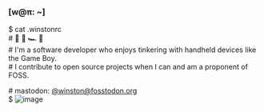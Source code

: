 ### [w@π: ~]

$ cat .winstonrc   
\# 🌱 👾 🏎️ 🎾  
\# I'm a software developer who enjoys tinkering with handheld devices like the Game Boy.  
\# I contribute to open source projects when I can and am a proponent of FOSS.

\# mastodon: [@winston@fosstodon.org](https://fosstodon.org/@winston)  
$ ![image](https://user-images.githubusercontent.com/71997294/211171023-9646ad14-3c19-4170-b415-740d47f8ed80.png)

<!--

Here are some ideas to get you started:

- 🔭 I’m currently working on ...
- 🌱 I’m currently learning ...
- 👯 I’m looking to collaborate on ...
- 🤔 I’m looking for help with ...
- 💬 Ask me about ...
- 📫 How to reach me: ...
- 😄 Pronouns: ...
- ⚡ Fun fact: ...
-->
